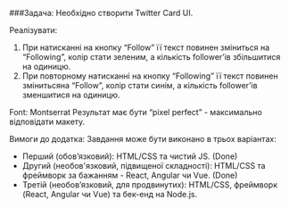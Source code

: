 ###Задача:
Необхідно створити Twitter Card UI.

Реалізувати:
1. При натисканні на кнопку “Follow” її текст повинен зміниться на “Following”, колір стати зеленим, а кількість follower’ів збільшитися на одиницю.
2. При повторному натисканні на кнопку “Following” її текст повинен змінитьсяна “Follow”, колір стати синім, а кількість follower’ів зменшитися на одиницю.

Font: Montserrat
Результат має бути “pixel perfect” - максимально відповідати макету.

Вимоги до додатка:
Завдання може бути виконано в трьох варіантах:
- Перший (обов’язковий): HTML/CSS та чистий JS. (Done)
- Другий (необов'язковий, підвищеної складності): HTML/CSS та фреймворк за бажанням - React, Angular чи Vue. (Done)
- Третій (необов’язковий, для продвинутих): HTML/CSS, фреймворк (React, Angular чи Vue) та бек-енд на Node.js.